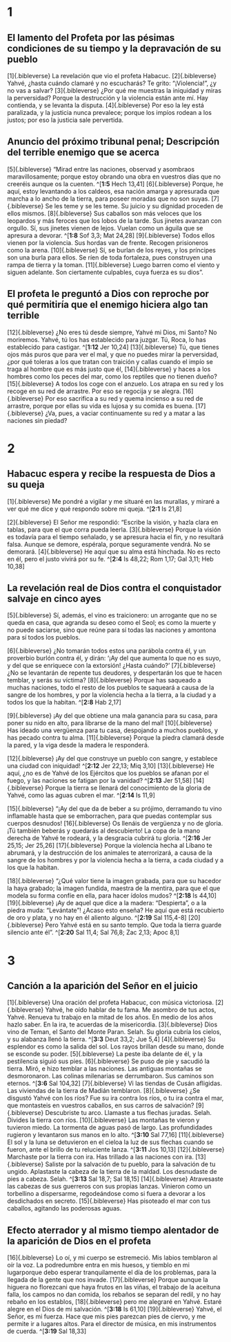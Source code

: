 # 1
## El lamento del Profeta por las pésimas condiciones de su tiempo y la depravación de su pueblo
[1]{.bibleverse} La revelación que vio el profeta Habacuc. [2]{.bibleverse} Yahvé, ¿hasta cuándo clamaré y no escucharás? Te grito: “¡Violencia!”, ¿y no vas a salvar? [3]{.bibleverse} ¿Por qué me muestras la iniquidad y miras la perversidad? Porque la destrucción y la violencia están ante mí. Hay contienda, y se levanta la disputa. [4]{.bibleverse} Por eso la ley está paralizada, y la justicia nunca prevalece; porque los impíos rodean a los justos; por eso la justicia sale pervertida.

## Anuncio del próximo tribunal penal; Descripción del terrible enemigo que se acerca
[5]{.bibleverse} “Mirad entre las naciones, observad y asombraos maravillosamente; porque estoy obrando una obra en vuestros días que no creeréis aunque os la cuenten. ^[**1:5** Hech 13,41] [6]{.bibleverse} Porque, he aquí, estoy levantando a los caldeos, esa nación amarga y apresurada que marcha a lo ancho de la tierra, para poseer moradas que no son suyas. [7]{.bibleverse} Se les teme y se les teme. Su juicio y su dignidad proceden de ellos mismos. [8]{.bibleverse} Sus caballos son más veloces que los leopardos y más feroces que los lobos de la tarde. Sus jinetes avanzan con orgullo. Sí, sus jinetes vienen de lejos. Vuelan como un águila que se apresura a devorar. ^[**1:8** Sof 3,3; Mat 24,28] [9]{.bibleverse} Todos ellos vienen por la violencia. Sus hordas van de frente. Recogen prisioneros como la arena. [10]{.bibleverse} Sí, se burlan de los reyes, y los príncipes son una burla para ellos. Se ríen de toda fortaleza, pues construyen una rampa de tierra y la toman. [11]{.bibleverse} Luego barren como el viento y siguen adelante. Son ciertamente culpables, cuya fuerza es su dios”.

## El profeta le preguntó a Dios con reproche por qué permitiría que el enemigo hiciera algo tan terrible
[12]{.bibleverse} ¿No eres tú desde siempre, Yahvé mi Dios, mi Santo? No moriremos. Yahvé, tú los has establecido para juzgar. Tú, Roca, lo has establecido para castigar. ^[**1:12** Jer 10,24] [13]{.bibleverse} Tú, que tienes ojos más puros que para ver el mal, y que no puedes mirar la perversidad, ¿por qué toleras a los que tratan con traición y callas cuando el impío se traga al hombre que es más justo que él, [14]{.bibleverse} y haces a los hombres como los peces del mar, como los reptiles que no tienen dueño? [15]{.bibleverse} A todos los coge con el anzuelo. Los atrapa en su red y los recoge en su red de arrastre. Por eso se regocija y se alegra. [16]{.bibleverse} Por eso sacrifica a su red y quema incienso a su red de arrastre, porque por ellas su vida es lujosa y su comida es buena. [17]{.bibleverse} ¿Va, pues, a vaciar continuamente su red y a matar a las naciones sin piedad?

# 2
## Habacuc espera y recibe la respuesta de Dios a su queja
[1]{.bibleverse} Me pondré a vigilar y me situaré en las murallas, y miraré a ver qué me dice y qué respondo sobre mi queja. ^[**2:1** Is 21,8]

[2]{.bibleverse} El Señor me respondió: “Escribe la visión, y hazla clara en tablas, para que el que corra pueda leerla. [3]{.bibleverse} Porque la visión es todavía para el tiempo señalado, y se apresura hacia el fin, y no resultará falsa. Aunque se demore, espérala, porque seguramente vendrá. No se demorará. [4]{.bibleverse} He aquí que su alma está hinchada. No es recto en él, pero el justo vivirá por su fe. ^[**2:4** Is 48,22; Rom 1,17; Gal 3,11; Heb 10,38]

## La revelación real de Dios contra el conquistador salvaje en cinco ayes
[5]{.bibleverse} Sí, además, el vino es traicionero: un arrogante que no se queda en casa, que agranda su deseo como el Seol; es como la muerte y no puede saciarse, sino que reúne para sí todas las naciones y amontona para sí todos los pueblos.

[6]{.bibleverse} ¿No tomarán todos estos una parábola contra él, y un proverbio burlón contra él, y dirán: ‘¡Ay del que aumenta lo que no es suyo, y del que se enriquece con la extorsión! ¿Hasta cuándo?’ [7]{.bibleverse} ¿No se levantarán de repente tus deudores, y despertarán los que te hacen temblar, y serás su víctima? [8]{.bibleverse} Porque has saqueado a muchas naciones, todo el resto de los pueblos te saqueará a causa de la sangre de los hombres, y por la violencia hecha a la tierra, a la ciudad y a todos los que la habitan. ^[**2:8** Hab 2,17]

[9]{.bibleverse} ¡Ay del que obtiene una mala ganancia para su casa, para poner su nido en alto, para librarse de la mano del mal! [10]{.bibleverse} Has ideado una vergüenza para tu casa, despojando a muchos pueblos, y has pecado contra tu alma. [11]{.bibleverse} Porque la piedra clamará desde la pared, y la viga desde la madera le responderá.

[12]{.bibleverse} ¡Ay del que construye un pueblo con sangre, y establece una ciudad con iniquidad! ^[**2:12** Jer 22,13; Miq 3,10] [13]{.bibleverse} He aquí, ¿no es de Yahvé de los Ejércitos que los pueblos se afanan por el fuego, y las naciones se fatigan por la vanidad? ^[**2:13** Jer 51,58] [14]{.bibleverse} Porque la tierra se llenará del conocimiento de la gloria de Yahvé, como las aguas cubren el mar. ^[**2:14** Is 11,9]

[15]{.bibleverse} “¡Ay del que da de beber a su prójimo, derramando tu vino inflamable hasta que se emborrachen, para que puedas contemplar sus cuerpos desnudos! [16]{.bibleverse} Os llenáis de vergüenza y no de gloria. ¡Tú también beberás y quedarás al descubierto! La copa de la mano derecha de Yahvé te rodeará, y la desgracia cubrirá tu gloria. ^[**2:16** Jer 25,15; Jer 25,26] [17]{.bibleverse} Porque la violencia hecha al Líbano te abrumará, y la destrucción de los animales te aterrorizará, a causa de la sangre de los hombres y por la violencia hecha a la tierra, a cada ciudad y a los que la habitan.

[18]{.bibleverse} “¿Qué valor tiene la imagen grabada, para que su hacedor la haya grabado; la imagen fundida, maestra de la mentira, para que el que modela su forma confíe en ella, para hacer ídolos mudos? ^[**2:18** Is 44,10] [19]{.bibleverse} ¡Ay de aquel que dice a la madera: “Despierta”, o a la piedra muda: “Levántate”! ¿Acaso esto enseña? He aquí que está recubierto de oro y plata, y no hay en él aliento alguno. ^[**2:19** Sal 115,4-8] [20]{.bibleverse} Pero Yahvé está en su santo templo. Que toda la tierra guarde silencio ante él”. ^[**2:20** Sal 11,4; Sal 76,8; Zac 2,13; Apoc 8,1]

# 3
## Canción a la aparición del Señor en el juicio
[1]{.bibleverse} Una oración del profeta Habacuc, con música victoriosa. [2]{.bibleverse} Yahvé, he oído hablar de tu fama. Me asombro de tus actos, Yahvé. Renueva tu trabajo en la mitad de los años. En medio de los años hazlo saber. En la ira, te acuerdas de la misericordia. [3]{.bibleverse} Dios vino de Teman, el Santo del Monte Paran. Selah. Su gloria cubría los cielos, y su alabanza llenó la tierra. ^[**3:3** Deut 33,2; Jue 5,4] [4]{.bibleverse} Su esplendor es como la salida del sol. Los rayos brillan desde su mano, donde se esconde su poder. [5]{.bibleverse} La peste iba delante de él, y la pestilencia siguió sus pies. [6]{.bibleverse} Se puso de pie y sacudió la tierra. Miró, e hizo temblar a las naciones. Las antiguas montañas se desmoronaron. Las colinas milenarias se derrumbaron. Sus caminos son eternos. ^[**3:6** Sal 104,32] [7]{.bibleverse} Vi las tiendas de Cusán afligidas. Las viviendas de la tierra de Madián temblaron. [8]{.bibleverse} ¿Se disgustó Yahvé con los ríos? Fue su ira contra los ríos, o tu ira contra el mar, que montasteis en vuestros caballos, en sus carros de salvación? [9]{.bibleverse} Descubriste tu arco. Llamaste a tus flechas juradas. Selah. Divides la tierra con ríos. [10]{.bibleverse} Las montañas te vieron y tuvieron miedo. La tormenta de aguas pasó de largo. Las profundidades rugieron y levantaron sus manos en lo alto. ^[**3:10** Sal 77,16] [11]{.bibleverse} El sol y la luna se detuvieron en el cieloa la luz de sus flechas cuando se fueron, ante el brillo de tu reluciente lanza. ^[**3:11** Jos 10,13] [12]{.bibleverse} Marchaste por la tierra con ira. Has trillado a las naciones con ira. [13]{.bibleverse} Saliste por la salvación de tu pueblo, para la salvación de tu ungido. Aplastaste la cabeza de la tierra de la maldad. Los desnudaste de pies a cabeza. Selah. ^[**3:13** Sal 18,7; Sal 18,15] [14]{.bibleverse} Atravesaste las cabezas de sus guerreros con sus propias lanzas. Vinieron como un torbellino a dispersarme, regodeándose como si fuera a devorar a los desdichados en secreto. [15]{.bibleverse} Has pisoteado el mar con tus caballos, agitando las poderosas aguas.

## Efecto aterrador y al mismo tiempo alentador de la aparición de Dios en el profeta
[16]{.bibleverse} Lo oí, y mi cuerpo se estremeció. Mis labios temblaron al oír la voz. La podredumbre entra en mis huesos, y tiemblo en mi lugarporque debo esperar tranquilamente el día de los problemas, para la llegada de la gente que nos invade. [17]{.bibleverse} Porque aunque la higuera no florezcani que haya frutos en las viñas, el trabajo de la aceituna falla, los campos no dan comida, los rebaños se separan del redil, y no hay rebaño en los establos, [18]{.bibleverse} pero me alegraré en Yahvé. Estaré alegre en el Dios de mi salvación. ^[**3:18** Is 61,10] [19]{.bibleverse} Yahvé, el Señor, es mi fuerza. Hace que mis pies parezcan pies de ciervo, y me permite ir a lugares altos. Para el director de música, en mis instrumentos de cuerda. ^[**3:19** Sal 18,33]